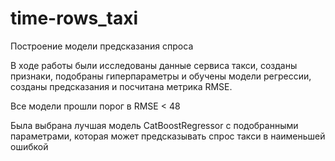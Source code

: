 # time-rows_taxi
Построение модели предсказания спроса

В ходе работы были исследованы данные сервиса такси, созданы признаки, подобраны гиперпараметры и обучены модели регрессии, созданы предсказания и посчитана метрика RMSE.

Все модели прошли порог в RMSE < 48

Была выбрана лучшая модель CatBoostRegressor с подобранными параметрами, которая может предсказывать спрос такси в наименьшей ошибкой
